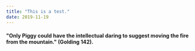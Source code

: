 ```yaml
---
title: "This is a test."
date: 2019-11-19
---
```


#### "Only Piggy could have the intellectual daring to suggest moving the fire from the mountain." (Golding 142).
